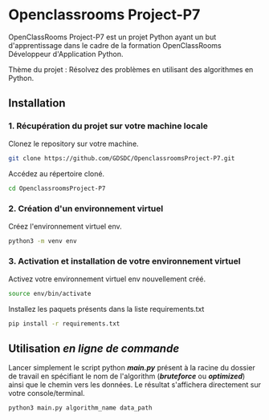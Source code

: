 # Openclassrooms Project-P7

OpenClassRooms Project-P7 est un projet Python ayant un but d'apprentissage dans le cadre de la formation OpenClassRooms Développeur d'Application Python.

Thème du projet : Résolvez des problèmes en utilisant des algorithmes en Python.

## Installation

### 1. Récupération du projet sur votre machine locale

Clonez le repository sur votre machine.

```bash
git clone https://github.com/GDSDC/OpenclassroomsProject-P7.git
```

Accédez au répertoire cloné.
```bash
cd OpenclassroomsProject-P7
```

### 2. Création d'un environnement virtuel 
Créez l'environnement virtuel env.
```bash
python3 -m venv env
```

### 3. Activation et installation de votre environnement virtuel 

Activez votre environnement virtuel env nouvellement créé.
```bash
source env/bin/activate
```

Installez les paquets présents dans la liste requirements.txt
```bash
pip install -r requirements.txt
```

## Utilisation _en ligne de commande_

Lancer simplement le script python **_main.py_** présent à la racine du dossier de travail en spécifiant le nom de l'algorithm (_**bruteforce**_ ou _**optimized**_) ainsi que le chemin vers les données.
Le résultat s'affichera directement sur votre console/terminal.
```python
python3 main.py algorithm_name data_path
```

